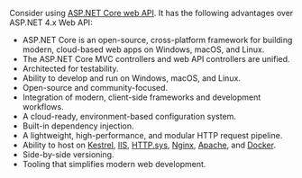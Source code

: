 Consider using [ASP.NET Core web API](/aspnet/core/web-api). It has the following advantages over ASP.NET 4.x Web API:

* ASP.NET Core is an open-source, cross-platform framework for building modern, cloud-based web apps on Windows, macOS, and Linux.
* The ASP.NET Core MVC controllers and web API controllers are unified.
* Architected for testability.
* Ability to develop and run on Windows, macOS, and Linux.
* Open-source and community-focused.
* Integration of modern, client-side frameworks and development workflows.
* A cloud-ready, environment-based configuration system.
* Built-in dependency injection.
* A lightweight, high-performance, and modular HTTP request pipeline.
* Ability to host on [Kestrel](/aspnet/core/fundamentals/servers/kestrel), [IIS](xref:host-and-deploy/iis/index), [HTTP.sys](xref:fundamentals/servers/httpsys), [Nginx](xref:host-and-deploy/linux-nginx), [Apache](xref:host-and-deploy/linux-apache), and [Docker](xref:host-and-deploy/docker/index).
* Side-by-side versioning.
* Tooling that simplifies modern web development.
